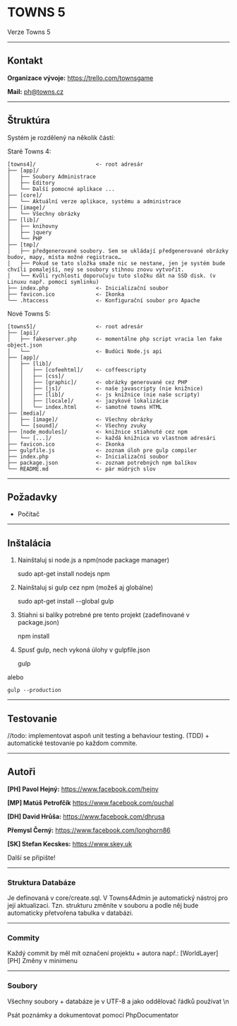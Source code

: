 # TOWNS 5

 Verze Towns 5

* * *

## Kontakt

**Organizace vývoje:** https://trello.com/townsgame

**Mail:** ph@towns.cz

* * *

## Štruktúra

Systém je rozdělený na několik částí: 

Staré Towns 4:

	[towns4]/                   <- root adresár
	├── [app]/
	│   ├── Soubory Administrace
	│   ├── Editory
	│   └── Další pomocné aplikace ...
	├── [core]/
	│   └── Aktuální verze aplikace, systému a administrace
	├── [image]/
	│   └── Všechny obrázky
	├── [lib]/
	│   ├── knihovny
	│   ├── jquery
	│   └── PHP
	├── [tmp]/
	│   ├── předgenerované soubory. Sem se ukládají předgenerované obrázky budov, mapy, místa možné registrace…    
	│   ├── Pokud se tato složka smaže nic se nestane, jen je systém bude chvíli pomalejší, neý se soubory stihnou znovu vytvořit.
	│   └── Kvůli rychlosti doporučuju tuto složku dát na SSD disk. (v Linuxu např. pomocí symlinku)
	├── index.php               <- Inicializační soubor
	├── favicon.ico             <- Ikonka
	└── .htaccess               <- Konfigurační soubor pro Apache


Nové Towns 5:


	[towns5]/                   <- root adresár
	├── [api]/
	│   ├── fakeserver.php      <- momentálne php script vracia len fake object.json
	│   └──                     <- Budúci Node.js api
	├── [app]/
	│	├── [lib]/
	│	│   ├── [cofeehtml]/    <- coffeescripty
	│	│   ├── [css]/
	│	│   ├── [graphic]/      <- obrázky generované cez PHP
	│	│   ├── [js]/           <- naše javascripty (nie knižnice)
	│	│   ├── [lib]/          <- js knižnice (nie naše scripty)
	│	│   ├── [locale]/       <- jazykové lokalizácie
	│	│   └── index.html      <- samotné towns HTML
	├── [media]/
	│   ├── [image]/            <- Všechny obrázky
    │   └── [sound]/            <- Všechny zvuky
	├── [node_modules]/         <- knižnice stiahnuté cez npm
    │   └── [...]/              <- každá knižnica vo vlastnom adresári
	├── favicon.ico             <- Ikonka
	├── gulpfile.js             <- zoznam úloh pre gulp compiler
	├── index.php               <- Inicializační soubor
	├── package.json            <- zoznam potrebných npm balíkov
	└── README.md               <- pár múdrých slov

* * *

## Požadavky

- Počítač

* * *

## Inštalácia

1. Nainštaluj si node.js a npm(node package manager)

	sudo apt-get install nodejs npm
	
2. Nainštaluj si gulp cez npm (možeš aj globálne)  

	sudo apt-get install --global gulp

3. Stiahni si balíky potrebné pre tento projekt (zadefinované v package.json)

	npm install
	
4. Spusť gulp, nech vykoná úlohy v gulpfile.json

	gulp
	
alebo 
	
	gulp --production
	
* * *	
	
## Testovanie

//todo: implementovat aspoň unit testing a behaviour testing. (TDD) + automatické testovanie po každom commite.
	
* * *

## Autoři

**[PH] Pavol Hejný:** https://www.facebook.com/hejny

**[MP] Matúš Petrofčík** https://www.facebook.com/puchal

**[DH] David Hrůša:** https://www.facebook.com/dhrusa

**Přemysl Černý:** https://www.facebook.com/longhorn86

**[SK] Stefan Kecskes:** https://www.skey.uk

Další se připište!

* * *
### Struktura Databáze

Je definovaná v core/create.sql. V Towns4Admin je automatický nástroj pro její aktualizaci. Tzn. strukturu změníte v souboru a podle něj bude automaticky přetvořena tabulka v databázi.

* * *
### Commity

Každý commit by měl mít označení projektu + autora např.: [WorldLayer][PH] Změny v minimenu


* * *
### Soubory

Všechny soubory + databáze je v UTF-8 a jako oddělovač řádků používat \n

Psát poznámky a dokumentovat pomocí PhpDocumentator